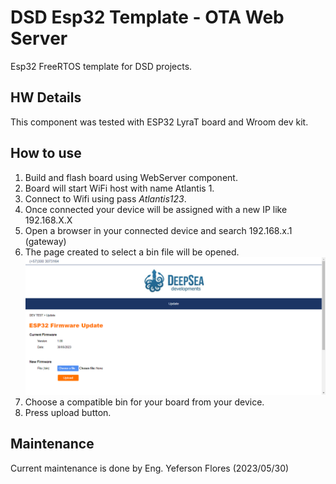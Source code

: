# DSD Esp32 Template - OTA Web Server

Esp32 FreeRTOS template for DSD projects.

## HW Details

This component was tested with ESP32 LyraT board and Wroom dev kit.

## How to use

1. Build and flash board using WebServer component.
2. Board will start WiFi host with name Atlantis 1.
3. Connect to Wifi using pass *Atlantis123*.
4. Once connected your device will be assigned with a new IP like 192.168.X.X
5. Open a browser in your connected device and search 192.168.x.1 (gateway)
6. The page created to select a bin file will be opened. 
![Web Page Reference](pageReference.png?raw=true)
7. Choose a compatible bin for your board from your device.
8. Press upload button.

## Maintenance

Current maintenance is done by Eng. Yeferson Flores (2023/05/30)